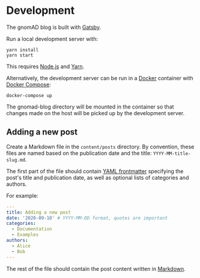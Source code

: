 # Development

The gnomAD blog is built with [Gatsby](https://www.gatsbyjs.org/docs/).

Run a local development server with:

```
yarn install
yarn start
```

This requires [Node.js](https://nodejs.org/) and [Yarn](https://yarnpkg.com/).

Alternatively, the development server can be run in a [Docker](https://docs.docker.com/) container with [Docker Compose](https://docs.docker.com/compose/):

```
docker-compose up
```

The gnomad-blog directory will be mounted in the container so that changes made on the host will be picked up by the development server.

## Adding a new post

Create a Markdown file in the `content/posts` directory. By convention, these files are named based on the publication date and the title: `YYYY-MM-title-slug.md`.

The first part of the file should contain [YAML frontmatter](https://www.gatsbyjs.com/docs/adding-markdown-pages/#frontmatter-for-metadata-in-markdown-files) specifying the post's title and publication date, as well as optional lists of categories and authors.

For example:

```yaml
---
title: Adding a new post
date: '2020-09-10' # YYYY-MM-DD format, quotes are important
categories:
  - Documentation
  - Examples
authors:
  - Alice
  - Bob
---
```

The rest of the file should contain the post content written in [Markdown](https://www.markdownguide.org/basic-syntax/).

